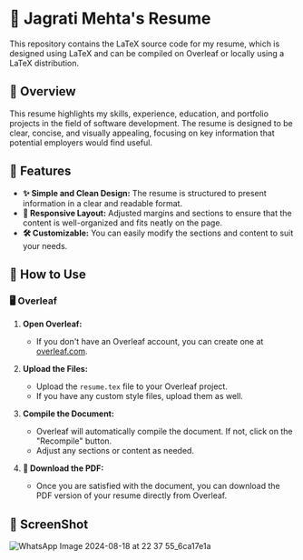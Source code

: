 # 💼 Jagrati Mehta's Resume

This repository contains the LaTeX source code for my resume, which is designed using LaTeX and can be compiled on Overleaf or locally using a LaTeX distribution.

## 📝 Overview

This resume highlights my skills, experience, education, and portfolio projects in the field of software development. The resume is designed to be clear, concise, and visually appealing, focusing on key information that potential employers would find useful.

## 🌟 Features

- **✨ Simple and Clean Design:** The resume is structured to present information in a clear and readable format.
- **📐 Responsive Layout:** Adjusted margins and sections to ensure that the content is well-organized and fits neatly on the page.
- **🛠️ Customizable:** You can easily modify the sections and content to suit your needs.

## 🚀 How to Use

### 🖥️ Overleaf

1. **Open Overleaf:**
   - If you don't have an Overleaf account, you can create one at [overleaf.com](https://www.overleaf.com).

2. **Upload the Files:**
   - Upload the `resume.tex` file to your Overleaf project.
   - If you have any custom style files, upload them as well.

3. **Compile the Document:**
   - Overleaf will automatically compile the document. If not, click on the "Recompile" button.
   - Adjust any sections or content as needed.

4. **📄 Download the PDF:**
   - Once you are satisfied with the document, you can download the PDF version of your resume directly from Overleaf.

## 📸 ScreenShot 
![WhatsApp Image 2024-08-18 at 22 37 55_6ca17e1a](https://github.com/user-attachments/assets/2fb7d73d-3afa-4014-a995-3c0724d16bcd)
